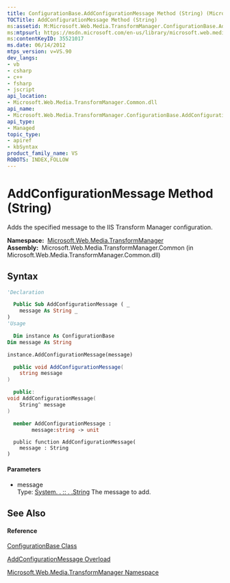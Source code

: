 ```yaml
---
title: ConfigurationBase.AddConfigurationMessage Method (String) (Microsoft.Web.Media.TransformManager)
TOCTitle: AddConfigurationMessage Method (String)
ms:assetid: M:Microsoft.Web.Media.TransformManager.ConfigurationBase.AddConfigurationMessage(System.String)
ms:mtpsurl: https://msdn.microsoft.com/en-us/library/microsoft.web.media.transformmanager.configurationbase.addconfigurationmessage(v=VS.90)
ms:contentKeyID: 35521017
ms.date: 06/14/2012
mtps_version: v=VS.90
dev_langs:
- vb
- csharp
- c++
- fsharp
- jscript
api_location:
- Microsoft.Web.Media.TransformManager.Common.dll
api_name:
- Microsoft.Web.Media.TransformManager.ConfigurationBase.AddConfigurationMessage
api_type:
- Managed
topic_type:
- apiref
- kbSyntax
product_family_name: VS
ROBOTS: INDEX,FOLLOW
---
```


# AddConfigurationMessage Method (String)

Adds the specified message to the IIS Transform Manager configuration.

**Namespace:**  [Microsoft.Web.Media.TransformManager](microsoft-web-media-transformmanager-namespace.md)  
**Assembly:**  Microsoft.Web.Media.TransformManager.Common (in Microsoft.Web.Media.TransformManager.Common.dll)

## Syntax

``` vb
'Declaration

  Public Sub AddConfigurationMessage ( _
    message As String _
)
'Usage

  Dim instance As ConfigurationBase
Dim message As String

instance.AddConfigurationMessage(message)
```

``` csharp
  public void AddConfigurationMessage(
    string message
)
```

``` c++
  public:
void AddConfigurationMessage(
    String^ message
)
```

``` fsharp
  member AddConfigurationMessage : 
        message:string -> unit 
```

``` jscript
  public function AddConfigurationMessage(
    message : String
)
```

#### Parameters

  - message  
    Type: [System. . :: . .String](https://msdn.microsoft.com/en-us/library/s1wwdcbf\(v=vs.90\))  
    The message to add.  

## See Also

#### Reference

[ConfigurationBase Class](configurationbase-class-microsoft-web-media-transformmanager.md)

[AddConfigurationMessage Overload](configurationbase-addconfigurationmessage-method-microsoft-web-media-transformmanager.md)

[Microsoft.Web.Media.TransformManager Namespace](microsoft-web-media-transformmanager-namespace.md)


